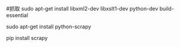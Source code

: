 #抓取
sudo apt-get install libxml2-dev libxslt1-dev python-dev build-essential

sudo apt-get install python-scrapy

pip install scrapy
